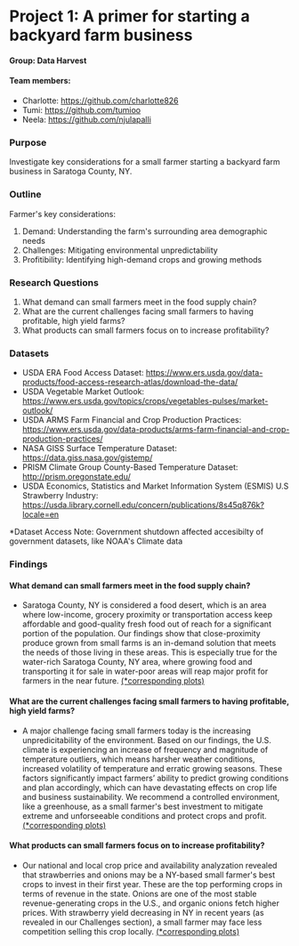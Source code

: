 # Project 1: A primer for starting a backyard farm business

#### Group: Data Harvest
#### Team members: 
* Charlotte: https://github.com/charlotte826
* Tumi: https://github.com/tumioo
* Neela: https://github.com/njulapalli

### Purpose
Investigate key considerations for a small farmer starting a backyard farm business in Saratoga County, NY.

### Outline
Farmer's key considerations: 
1. Demand: Understanding the farm's surrounding area demographic needs
2. Challenges: Mitigating environmental unpredictability
3. Profitibility: Identifying high-demand crops and growing methods

### Research Questions
1. What demand can small farmers meet in the food supply chain?
2. What are the current challenges facing small farmers to having profitable, high yield farms?
3. What products can small farmers focus on to increase profitability?

### Datasets
* USDA ERA Food Access Dataset: https://www.ers.usda.gov/data-products/food-access-research-atlas/download-the-data/
* USDA Vegetable Market Outlook: https://www.ers.usda.gov/topics/crops/vegetables-pulses/market-outlook/
* USDA ARMS Farm Financial and Crop Production Practices: https://www.ers.usda.gov/data-products/arms-farm-financial-and-crop-production-practices/
* NASA GISS Surface Temperature Dataset: https://data.giss.nasa.gov/gistemp/
* PRISM Climate Group County-Based Temperature Dataset: http://prism.oregonstate.edu/
* USDA Economics, Statistics and Market Information System (ESMIS) U.S Strawberry Industry: https://usda.library.cornell.edu/concern/publications/8s45q876k?locale=en

*Dataset Access Note: Government shutdown affected accesibilty of government datasets, like NOAA's Climate data

### Findings
#### What demand can small farmers meet in the food supply chain?
* Saratoga County, NY is considered a food desert, which is an area where low-income, grocery proximity or transportation access keep affordable and good-quality fresh food out of reach for a significant portion of the population. Our findings show that close-proximity produce grown from small farms is an in-demand solution that meets the needs of those living in these areas. This is especially true for the water-rich Saratoga County, NY area, where growing food and transporting it for sale in water-poor areas will reap major profit for farmers in the near future. [(*corresponding plots)](https://github.com/charlotte826/Project1-DataHarvest/tree/master/Demand)
#### What are the current challenges facing small farmers to having profitable, high yield farms?
* A major challenge facing small farmers today is the increasing unpredicitability of the environment. Based on our findings, the U.S. climate is experiencing an increase of frequency and magnitude of temperature outliers, which means harsher weather conditions, increased volatility of temperature and erratic growing seasons. These factors significantly impact farmers’ ability to predict growing conditions and plan accordingly, which can have devastating effects on crop life and business sustainability. We recommend a controlled environment, like a greenhouse, as a small farmer's best investment to mitigate extreme and unforseeable conditions and protect crops and profit. [(*corresponding plots)](https://github.com/charlotte826/Project1-DataHarvest/tree/master/Challenges)
#### What products can small farmers focus on to increase profitability? 
* Our national and local crop price and availability analyzation revealed that strawberries and onions may be a NY-based small farmer's best crops to invest in their first year. These are the top performing crops in terms of revenue in the state. Onions are one of the most stable revenue-generating crops in the U.S., and organic onions fetch higher prices. With strawberry yield decreasing in NY in recent years (as revealed in our Challenges section), a small farmer may face less competition selling this crop locally. [(*corresponding plots)](https://github.com/charlotte826/Project1-DataHarvest/tree/master/Profitibility)
